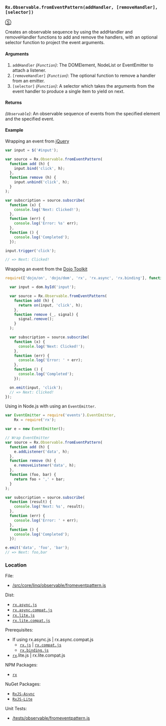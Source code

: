 ### `Rx.Observable.fromEventPattern(addHandler, [removeHandler], [selector])`
[&#x24C8;](https://github.com/Reactive-Extensions/RxJS/blob/master/src/core/linq/observable/fromeventpattern.js "View in source")

Creates an observable sequence by using the addHandler and removeHandler functions to add and remove the handlers, with an optional selector function to project the event arguments.

#### Arguments
1. `addHandler` *(`Function`)*: The DOMElement, NodeList or EventEmitter to attach a listener.
2. `[removeHandler]` *(`Function`)*: The optional function to remove a handler from an emitter.
3. `[selector]` *(`Function`)*: A selector which takes the arguments from the event handler to produce a single item to yield on next.

#### Returns
*(`Observable`)*: An observable sequence of events from the specified element and the specified event.

#### Example

Wrapping an event from [jQuery](http://jquery.com)

```js
var input = $('#input');

var source = Rx.Observable.fromEventPattern(
  function add (h) {
    input.bind('click', h);
  },
  function remove (h) {
    input.unbind('click', h);
  }
);

var subscription = source.subscribe(
  function (x) {
    console.log('Next: Clicked!');
  },
  function (err) {
    console.log('Error: %s' err);
  },
  function () {
    console.log('Completed');
  });

input.trigger('click');

// => Next: Clicked!
```

Wrapping an event from the [Dojo Toolkit](http://dojotoolkit.org)

```js
require(['dojo/on', 'dojo/dom', 'rx', 'rx.async', 'rx.binding'], function (on, dom, rx) {

  var input = dom.byId('input');

  var source = Rx.Observable.fromEventPattern(
    function add (h) {
      return on(input, 'click', h);
    },
    function remove (_, signal) {
      signal.remove();
    }
  );

  var subscription = source.subscribe(
    function (x) {
      console.log('Next: Clicked!');
    },
    function (err) {
      console.log('Error: ' + err);
    },
    function () {
      console.log('Completed');
    });

  on.emit(input, 'click');
  // => Next: Clicked!
});
```

Using in Node.js with using an `EventEmitter`.

```js
var EventEmitter = require('events').EventEmitter,
    Rx = require('rx');

var e = new EventEmitter();

// Wrap EventEmitter
var source = Rx.Observable.fromEventPattern(
  function add (h) {
    e.addListener('data', h);
  },
  function remove (h) {
    e.removeListener('data', h);
  },
  function (foo, bar) {
    return foo + ',' + bar;
  }
);

var subscription = source.subscribe(
  function (result) {
    console.log('Next: %s', result);
  },
  function (err) {
    console.log('Error: ' + err);
  },
  function () {
    console.log('Completed');
  });

e.emit('data', 'foo', 'bar');
// => Next: foo,bar
```

### Location

File:
- [/src/core/linq/observable/fromeventpattern.js](https://github.com/Reactive-Extensions/RxJS/blob/master/src/core/linq/observable/fromeventpattern.js)

Dist:
- [`rx.async.js`](https://github.com/Reactive-Extensions/RxJS/blob/master/dist/rx.async.js)
- [`rx.async.compat.js`](https://github.com/Reactive-Extensions/RxJS/blob/master/dist/rx.async.compat.js)
- [`rx.lite.js`](https://github.com/Reactive-Extensions/RxJS/blob/master/dist/rx.lite.js)
- [`rx.lite.compat.js`](https://github.com/Reactive-Extensions/RxJS/blob/master/dist/rx.lite.compat.js)

Prerequisites:
- If using rx.async.js | rx.async.compat.js
    - [`rx.js`](https://github.com/Reactive-Extensions/RxJS/blob/master/dist/rx.js) | [`rx.compat.js`](https://github.com/Reactive-Extensions/RxJS/blob/master/dist/rx.compat.js)
    - [`rx.binding.js`](https://github.com/Reactive-Extensions/RxJS/blob/master/dist/rx.binding.js)
- [`rx`](https://www.npmjs.org/package/rx).lite.js | rx.lite.compat.js

NPM Packages:
- [`rx`](https://www.npmjs.org/package/rx)

NuGet Packages:
- [`RxJS-Async`](http://www.nuget.org/packages/RxJS-Async)
- [`RxJS-Lite`](http://www.nuget.org/packages/RxJS-Lite/)

Unit Tests:
- [/tests/observable/fromeventpattern.js](https://github.com/Reactive-Extensions/RxJS/blob/master/tests/observable/fromeventpattern.js)
